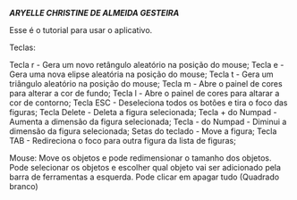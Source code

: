 **_ARYELLE CHRISTINE DE ALMEIDA GESTEIRA_**

Esse é o tutorial para usar o aplicativo.

Teclas:

Tecla r - Gera um novo retângulo aleatório na posição do mouse; Tecla e - Gera uma nova elipse aleatória na posição do mouse; Tecla t - Gera um triângulo aleatório na posição do mouse; Tecla m - Abre o painel de cores para alterar a cor de fundo; Tecla l - Abre o painel de cores para altarar a cor de contorno; Tecla ESC - Deseleciona todos os botões e tira o foco das figuras; Tecla Delete - Deleta a figura selecionada; Tecla + do Numpad - Aumenta a dimensão da figura selecionada; Tecla - do Numpad - Diminui a dimensão da figura selecionada; Setas do teclado - Move a figura; Tecla TAB - Redireciona o foco para outra figura da lista de figuras;

Mouse: Move os objetos e pode redimensionar o tamanho dos objetos. Pode selecionar os objetos e escolher qual objeto vai ser adicionado pela barra de ferramentas a esquerda. Pode clicar em apagar tudo (Quadrado branco)
